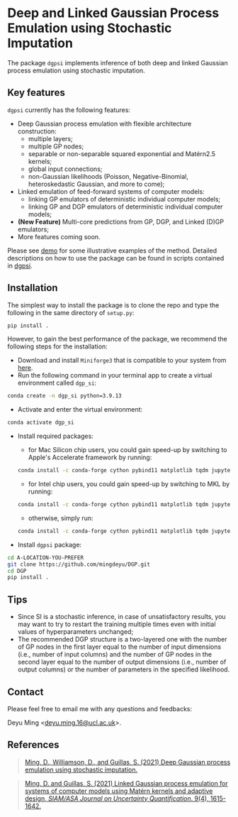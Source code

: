 # Deep and Linked Gaussian Process Emulation using Stochastic Imputation
The package `dgpsi` implements inference of both deep and linked Gaussian process emulation using stochastic imputation. 

## Key features
`dgpsi` currently has the following features:

* Deep Gaussian process emulation with flexible architecture construction: 
    - multiple layers;
    - multiple GP nodes;
    - separable or non-separable squared exponential and Mat&eacute;rn2.5 kernels;
    - global input connections;
    - non-Gaussian likelihoods (Poisson, Negative-Binomial, heteroskedastic Gaussian, and more to come);
* Linked emulation of feed-forward systems of computer models:
    - linking GP emulators of deterministic individual computer models;
    - linking GP and DGP emulators of deterministic individual computer models;
* **(New Feature)** Multi-core predictions from GP, DGP, and Linked (D)GP emulators;
* More features coming soon.

Please see [demo](demo/) for some illustrative examples of the method. Detailed descriptions on how to use the package can be found in scripts contained in [dgpsi](dgpsi/).

## Installation
The simplest way to install the package is to clone the repo and type the following in the same directory of `setup.py`:

```bash
pip install .
```

However, to gain the best performance of the package, we recommend the following steps for the installation:
* Download and install `Miniforge3` that is compatible to your system from [here](https://github.com/conda-forge/miniforge).
* Run the following command in your terminal app to create a virtual environment called `dgp_si`:

```bash
conda create -n dgp_si python=3.9.13 
```

* Activate and enter the virtual environment:

```bash
conda activate dgp_si
```

* Install required packages:
    - for Mac Silicon chip users, you could gain speed-up by switching to Apple's Accelerate framework by running:

    ```bash
    conda install -c conda-forge cython pybind11 matplotlib tqdm jupyter dill pathos psutil numpy pythran scipy scikit-learn scikit-build numba "libblas=*=*accelerate"
    ```

    - for Intel chip users, you could gain speed-up by switching to MKL by running:

    ```bash
    conda install -c conda-forge cython pybind11 matplotlib tqdm jupyter dill pathos psutil numpy pythran scipy scikit-learn scikit-build numba "libblas=*=*mkl"
    ```

    - otherwise, simply run:
    ```bash
    conda install -c conda-forge cython pybind11 matplotlib tqdm jupyter dill pathos psutil numpy pythran scipy scikit-learn scikit-build numba
    ```

* Install `dgpsi` package:

```bash
cd A-LOCATION-YOU-PREFER
git clone https://github.com/mingdeyu/DGP.git
cd DGP
pip install .
```

## Tips
* Since SI is a stochastic inference, in case of unsatisfactory results, you may want to try to restart the training multiple times even with initial values of hyperparameters unchanged;
* The recommended DGP structure is a two-layered one with the number of GP nodes in the first layer equal to the number of input dimensions (i.e., number of input columns) and the number of GP nodes in the second layer equal to the number of output dimensions (i.e., number of output columns) or the number of parameters in the specified likelihood.

## Contact
Please feel free to email me with any questions and feedbacks: 

Deyu Ming <[deyu.ming.16@ucl.ac.uk](mailto:deyu.ming.16@ucl.ac.uk)>.

## References
> [Ming, D., Williamson, D., and Guillas, S. (2021) Deep Gaussian process emulation using stochastic imputation.](https://arxiv.org/abs/2107.01590)

> [Ming, D. and Guillas, S. (2021) Linked Gaussian process emulation for systems of computer models using Mat&eacute;rn kernels and adaptive design, <i>SIAM/ASA Journal on Uncertainty Quantification</i>. 9(4), 1615-1642.](https://epubs.siam.org/doi/abs/10.1137/20M1323771)
